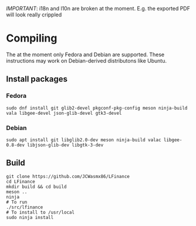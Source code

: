 *IMPORTANT*: i18n and l10n are broken at the moment. E.g. the exported PDF will look really crippled

# Compiling

The at the moment only Fedora and Debian are supported. These instructions may work on Debian-derived distributons like Ubuntu.

## Install packages

### Fedora

```
sudo dnf install git glib2-devel pkgconf-pkg-config meson ninja-build vala libgee-devel json-glib-devel gtk3-devel
```

### Debian

```
sudo apt install git libglib2.0-dev meson ninja-build valac libgee-0.8-dev libjson-glib-dev libgtk-3-dev
```

## Build

```
git clone https://github.com/JCWasmx86/LFinance
cd LFinance
mkdir build && cd build
meson ..
ninja
# To run
./src/lfinance
# To install to /usr/local
sudo ninja install
```
